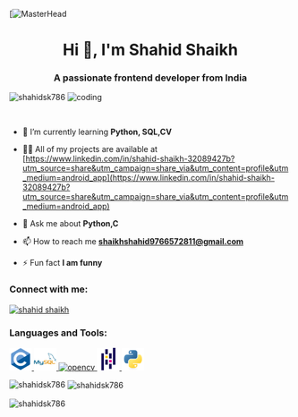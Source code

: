 [![MasterHead](https://th.bing.com/th/id/OIP.mw4DqF28BI8D3-dM7Y1wwAHaDt?rs=1&pid=ImgDetMain)
<h1 align="center">Hi 👋, I'm Shahid Shaikh</h1>
<h3 align="center">A passionate frontend developer from India</h3>
<img align="right" alt="coding" width="400" src="https://cdn.dribbble.com/users/2131993/screenshots/4948736/thoughtworks-gif_dribbble.gif">

<p align="left"> <img src="https://komarev.com/ghpvc/?username=shahidsk786&label=Profile%20views&color=0e75b6&style=flat" alt="shahidsk786" /> </p>

<p align="left"> <a href="https://twitter.com/" target="blank"><img src="https://img.shields.io/twitter/follow/?logo=twitter&style=for-the-badge" alt="" /></a> </p>

- 🌱 I’m currently learning **Python, SQL,CV**

- 👨‍💻 All of my projects are available at [https://www.linkedin.com/in/shahid-shaikh-32089427b?utm_source=share&utm_campaign=share_via&utm_content=profile&utm_medium=android_app](https://www.linkedin.com/in/shahid-shaikh-32089427b?utm_source=share&utm_campaign=share_via&utm_content=profile&utm_medium=android_app)

- 💬 Ask me about **Python,C**

- 📫 How to reach me **shaikhshahid9766572811@gmail.com**

- ⚡ Fun fact **I am funny**

<h3 align="left">Connect with me:</h3>
<p align="left">
<a href="https://linkedin.com/in/shahid shaikh" target="blank"><img align="center" src="https://raw.githubusercontent.com/rahuldkjain/github-profile-readme-generator/master/src/images/icons/Social/linked-in-alt.svg" alt="shahid shaikh" height="30" width="40" /></a>
</p>

<h3 align="left">Languages and Tools:</h3>
<p align="left"> <a href="https://www.cprogramming.com/" target="_blank" rel="noreferrer"> <img src="https://raw.githubusercontent.com/devicons/devicon/master/icons/c/c-original.svg" alt="c" width="40" height="40"/> </a> <a href="https://www.mysql.com/" target="_blank" rel="noreferrer"> <img src="https://raw.githubusercontent.com/devicons/devicon/master/icons/mysql/mysql-original-wordmark.svg" alt="mysql" width="40" height="40"/> </a> <a href="https://opencv.org/" target="_blank" rel="noreferrer"> <img src="https://www.vectorlogo.zone/logos/opencv/opencv-icon.svg" alt="opencv" width="40" height="40"/> </a> <a href="https://pandas.pydata.org/" target="_blank" rel="noreferrer"> <img src="https://raw.githubusercontent.com/devicons/devicon/2ae2a900d2f041da66e950e4d48052658d850630/icons/pandas/pandas-original.svg" alt="pandas" width="40" height="40"/> </a> <a href="https://www.python.org" target="_blank" rel="noreferrer"> <img src="https://raw.githubusercontent.com/devicons/devicon/master/icons/python/python-original.svg" alt="python" width="40" height="40"/> </a> </p>

<p><img align="left" src="https://github-readme-stats.vercel.app/api/top-langs?username=shahidsk786&show_icons=true&locale=en&layout=compact" alt="shahidsk786" /></p>

<p>&nbsp;<img align="center" src="https://github-readme-stats.vercel.app/api?username=shahidsk786&show_icons=true&locale=en" alt="shahidsk786" /></p>

<p><img align="center" src="https://github-readme-streak-stats.herokuapp.com/?user=shahidsk786&" alt="shahidsk786" /></p>
